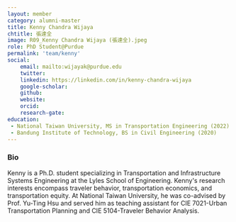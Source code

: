```yaml
---
layout: member
category: alumni-master
title: Kenny Chandra Wijaya
chtitle: 張達全
image: R09_Kenny Chandra Wijaya (張達全).jpeg
role: PhD Student@Purdue
permalink: 'team/kenny'
social:
    email: mailto:wijayak@purdue.edu
    twitter: 
    linkedin: https://linkedin.com/in/kenny-chandra-wijaya
    google-scholar: 
    github: 
    website: 
    orcid: 
    research-gate: 
education:
 - National Taiwan University, MS in Transportation Engineering (2022)
 - Bandung Institute of Technology, BS in Civil Engineering (2020)
---
```


<h3>Bio</h3>
Kenny is a Ph.D. student specializing in Transportation and Infrastructure Systems Engineering at the Lyles School of Engineering. Kenny's research interests encompass traveler behavior, transportation economics, and transportation equity. At National Taiwan University, he was co-advised by Prof. Yu-Ting Hsu and served him as teaching assistant for CIE 7021-Urban Transportation Planning and CIE 5104-Traveler Behavior Analysis.
